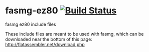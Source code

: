 # fasmg-ez80 [![Build Status](https://travis-ci.org/jacobly0/fasmg-ez80.svg?branch=master)](https://travis-ci.org/jacobly0/fasmg-ez80)
fasmg ez80 include files

These include files are meant to be used with fasmg, which can be downloaded near the bottom of this page: http://flatassembler.net/download.php
